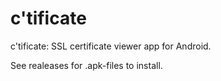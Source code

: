 # c'tificate
c'tificate: SSL certificate viewer app for Android.

See realeases for .apk-files to install.
